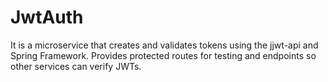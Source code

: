 # JwtAuth

It is a microservice that creates and validates tokens using the jjwt-api and Spring Framework. Provides protected routes for testing and endpoints so other services can verify JWTs.
